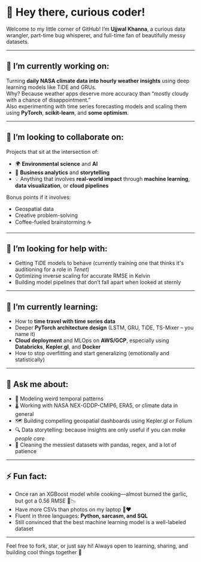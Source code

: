 # 👋 Hey there, curious coder!

Welcome to my little corner of GitHub! I’m **Ujjwal Khanna**, a curious data wrangler, part-time bug whisperer, and full-time fan of beautifully messy datasets.

---

## 🔭 I’m currently working on:
Turning **daily NASA climate data into hourly weather insights** using deep learning models like TiDE and GRUs.  
Why? Because weather apps deserve more accuracy than “mostly cloudy with a chance of disappointment.”  
Also experimenting with time series forecasting models and scaling them using **PyTorch**, **scikit-learn**, and **some optimism**.

---

## 🤝 I’m looking to collaborate on:
Projects that sit at the intersection of:
- 🌍 **Environmental science** and **AI**
- 💼 **Business analytics** and **storytelling**
- 💡 Anything that involves **real-world impact** through **machine learning**, **data visualization**, or **cloud pipelines**

Bonus points if it involves:
- Geospatial data  
- Creative problem-solving  
- Coffee-fueled brainstorming ☕

---

## 🧠 I’m looking for help with:
- Getting TiDE models to behave (currently training one that thinks it's auditioning for a role in *Tenet*)
- Optimizing inverse scaling for accurate RMSE in Kelvin
- Building model pipelines that don’t fall apart when looked at sternly

---

## 🌱 I’m currently learning:
- How to **time travel with time series data**
- Deeper **PyTorch architecture design** (LSTM, GRU, TiDE, TS-Mixer – you name it)
- **Cloud deployment** and MLOps on **AWS/GCP**, especially using **Databricks**, **Kepler.gl**, and **Docker**
- How to stop overfitting and start generalizing (emotionally and statistically)

---

## 💬 Ask me about:
- 🧠 Modeling weird temporal patterns
- 🌡️ Working with NASA NEX-GDDP-CMIP6, ERA5, or climate data in general
- 🗺️ Building compelling geospatial dashboards using Kepler.gl or Folium
- 🔍 Data storytelling: because insights are only useful if you can *make people care*
- 🧽 Cleaning the messiest datasets with pandas, regex, and a lot of patience

---

## ⚡ Fun fact:
- Once ran an XGBoost model while cooking—almost burned the garlic, but got a 0.56 RMSE 🍝📉  
- Have more CSVs than photos on my laptop 📂❤️  
- Fluent in three languages: **Python, sarcasm, and SQL**  
- Still convinced that the best machine learning model is a well-labeled dataset

---

Feel free to fork, star, or just say hi! Always open to learning, sharing, and building cool things together 🚀


<!--
**UjjwalK08/UjjwalK08** is a ✨ _special_ ✨ repository because its `README.md` (this file) appears on your GitHub profile.

Here are some ideas to get you started:

- 🔭 I’m currently working on ...
- 🌱 I’m currently learning ...
- 👯 I’m looking to collaborate on ...
- 🤔 I’m looking for help with ...
- 💬 Ask me about ...
- 📫 How to reach me: ...
- 😄 Pronouns: ...
- ⚡ Fun fact: ...
-->
